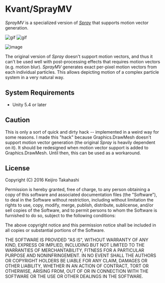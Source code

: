 Kvant/SprayMV
=============

*SprayMV* is a specialized version of [*Spray*][KvantSpray] that supports motion
vector generation.

![gif](http://66.media.tumblr.com/16d17e7a51322c875719e2fe8a22f133/tumblr_od6tvwdMsW1qio469o1_320.gif)
![gif](http://67.media.tumblr.com/2c57cf6b66d54da6ce47ec5e8c74e23a/tumblr_od6tvwdMsW1qio469o2_320.gif)

![image](http://65.media.tumblr.com/ac1a4ea7e080a89fcce97cfd9c29ee9a/tumblr_od6t73uTlk1qio469o1_500.png)

The original version of *Spray* doesn't support motion vectors, and thus it
can't be used well with post-processing effects that requires motion vectors
(e.g. motion blur). *SprayMV* generates exact per-pixel motion vectors from
each individual particles. This allows depicting motion of a complex particle
system in a very natural way.

System Requirements
-------------------

- Unity 5.4 or later

Caution
-------

This is only a sort of quick and dirty hack -- implemented in a weird way for
some reasons. I made this "hack" because Graphics.DrawMesh doesn't support
motion vector generation (the original *Spray* is heavily dependent on it).
It should be redesigned when motion vector support is added to
Graphics.DrawMesh. Until then, this can be used as a workaround.

License
-------

Copyright (C) 2016 Keijiro Takahashi

Permission is hereby granted, free of charge, to any person obtaining a copy of
this software and associated documentation files (the "Software"), to deal in
the Software without restriction, including without limitation the rights to
use, copy, modify, merge, publish, distribute, sublicense, and/or sell copies of
the Software, and to permit persons to whom the Software is furnished to do so,
subject to the following conditions:

The above copyright notice and this permission notice shall be included in all
copies or substantial portions of the Software.

THE SOFTWARE IS PROVIDED "AS IS", WITHOUT WARRANTY OF ANY KIND, EXPRESS OR
IMPLIED, INCLUDING BUT NOT LIMITED TO THE WARRANTIES OF MERCHANTABILITY, FITNESS
FOR A PARTICULAR PURPOSE AND NONINFRINGEMENT. IN NO EVENT SHALL THE AUTHORS OR
COPYRIGHT HOLDERS BE LIABLE FOR ANY CLAIM, DAMAGES OR OTHER LIABILITY, WHETHER
IN AN ACTION OF CONTRACT, TORT OR OTHERWISE, ARISING FROM, OUT OF OR IN
CONNECTION WITH THE SOFTWARE OR THE USE OR OTHER DEALINGS IN THE SOFTWARE.

[KvantSpray]: https://github.com/keijiro/KvantSpray
